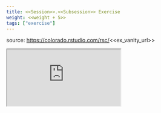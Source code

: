 ```yaml
---
title: <<Session>>.<<Subsession>> Exercise
weight: <<weight + 5>>
tags: ["exercise"]
---
```


source: https://colorado.rstudio.com/rsc/<<ex_vanity_url>>

<div class="responsive-container-learnr">
  <div class="cssload-loader">
    <div class="cssload-inner cssload-one"></div>
    <div class="cssload-inner cssload-two"></div>
    <div class="cssload-inner cssload-three"></div>
  </div>
  <iframe 
    src="https://colorado.rstudio.com/rsc/<<ex_vanity_url>>" 
    gesture="media"  allowfullscreen>
  </iframe>
</div>




